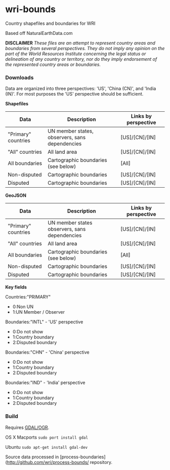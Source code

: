 # wri-bounds
Country shapefiles and boundaries for WRI

Based off NaturalEarthData.com

**DISCLAIMER** _These files are an attempt to represent country areas and boundaries from several perspectives. They do not imply any opinion on the part of the World Resources Institute concerning the legal status or delineation of any country or territory, nor do they imply endorsement of the represented country areas or boundaries._

### Downloads

Data are organized into three perspectives: 'US', 'China (CN)', and 'India (IN)'. For most purposes the 'US' perspective should be sufficient.

**Shapefiles**

Data | Description | Links by perspective
------ | ------ | ------
"Primary" countries | UN member states, observers, sans dependencies | [US]/[CN]/[IN]
"All" countries | All land area | [US]/[CN]/[IN]
All boundaries | Cartographic boundaries (see below) | [All]
Non-disputed | Cartographic boundaries | [US]/[CN]/[IN]
Disputed | Cartographic boundaries | [US]/[CN]/[IN]

**GeoJSON**

Data | Description | Links by perspective
------ | ------ | ------
"Primary" countries | UN member states observers, sans dependencies | [US]/[CN]/[IN]
"All" countries | All land area | [US]/[CN]/[IN]
All boundaries | Cartographic boundaries (see below) | [All]
Non-disputed | Cartographic boundaries | [US]/[CN]/[IN]
Disputed | Cartographic boundaries | [US]/[CN]/[IN]

**Key fields**

Countries:"PRIMARY"
- 0:Non UN
- 1:UN Member / Observer

Boundaries:"INTL" - 'US' perspective
- 0:Do not show
- 1:Country boundary
- 2:Disputed boundary

Boundaries:"CHN" - 'China' perspective
- 0:Do not show
- 1:Country boundary
- 2:Disputed boundary

Boundaries:"IND" - 'India' perspective
- 0:Do not show
- 1:Country boundary
- 2:Disputed boundary

### Build

Requires [GDAL/OGR](http://www.gdal.org/index.html).

OS X Macports
```sudo port install gdal```

Ubuntu
```sudo apt-get install gdal-dev```

Source data processed in [process-boundaries](http://github.com/wri/process-bounds/ repository.
